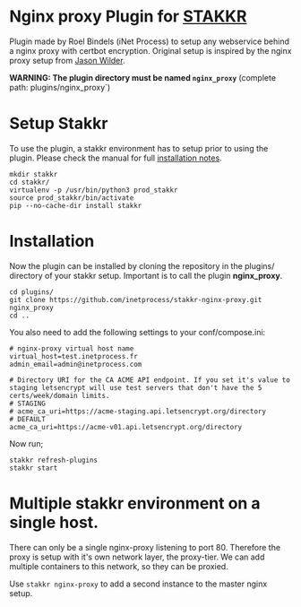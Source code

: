 # Nginx proxy Plugin for [STAKKR](https://github.com/edyan/stakkr/)
Plugin made by Roel Bindels (iNet Process) to setup any webservice behind a nginx proxy with certbot encryption. Original setup is inspired by the nginx proxy setup from [Jason Wilder](https://github.com/jwilder/nginx-proxy).

__WARNING: The plugin directory must be named `nginx_proxy`__ (complete path: plugins/nginx_proxy`)

# Setup Stakkr
To use the plugin, a stakkr environment has to setup prior to using the plugin. Please check the manual for full [installation notes](http://stakkr.readthedocs.io/en/latest/pages/installation.html).

```
mkdir stakkr
cd stakkr/
virtualenv -p /usr/bin/python3 prod_stakkr
source prod_stakkr/bin/activate
pip --no-cache-dir install stakkr
```

# Installation
Now the plugin can be installed by cloning the repository in the plugins/ directory of your stakkr setup. Important is to call the plugin **nginx_proxy**.
 ```
 cd plugins/
git clone https://github.com/inetprocess/stakkr-nginx-proxy.git nginx_proxy
cd ..
```

You also need to add the following settings to your conf/compose.ini:
```
# nginx-proxy virtual host name
virtual_host=test.inetprocess.fr
admin_email=admin@inetprocess.com

# Directory URI for the CA ACME API endpoint. If you set it's value to staging letsencrypt will use test servers that don't have the 5 certs/week/domain limits.
# STAGING
# acme_ca_uri=https://acme-staging.api.letsencrypt.org/directory
# DEFAULT
acme_ca_uri=https://acme-v01.api.letsencrypt.org/directory
```
Now run;
```
stakkr refresh-plugins
stakkr start
```

# Multiple stakkr environment on a single host.
There can only be a single nginx-proxy listening to port 80. Therefore the proxy is setup with it's own network layer, the proxy-tier. We can add multiple containers to this network, so they can be proxied.

Use `stakkr nginx-proxy` to add a second instance to the master nginx setup.
